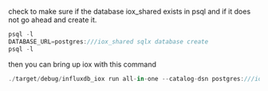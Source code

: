 
check to make sure if the database iox_shared exists in psql
and if it does not go ahead and create it.

```rust
psql -l
DATABASE_URL=postgres:///iox_shared sqlx database create
psql -l
```

then you can bring up iox with this command

```rust
./target/debug/influxdb_iox run all-in-one --catalog-dsn postgres:///iox_shared --data-dir=~/iox_data
```
